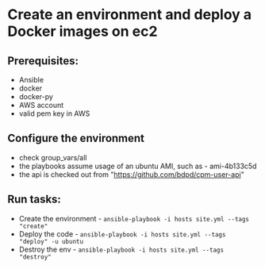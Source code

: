 # Create an environment and deploy a Docker images on ec2

## Prerequisites:
 - Ansible
 - docker 
 - docker-py 
 - AWS account 
 - valid pem key in AWS

## Configure the environment
 - check group_vars/all
 - the playbooks assume usage of an ubuntu AMI, such as - ami-4b133c5d
 - the api is checked out from "https://github.com/bdpd/cpm-user-api"

## Run tasks:
 - Create the environment - `ansible-playbook -i hosts site.yml --tags "create"`
 - Deploy the code - `ansible-playbook -i hosts site.yml --tags "deploy" -u ubuntu`
 - Destroy the env - `ansible-playbook -i hosts site.yml --tags "destroy"`

